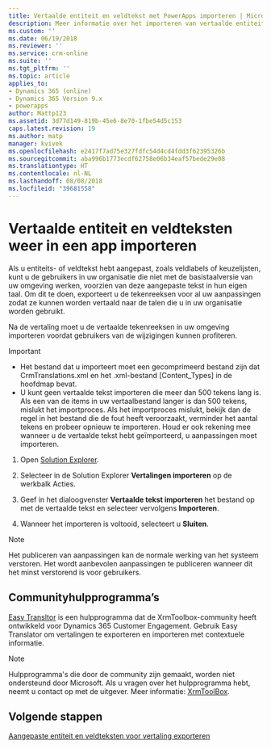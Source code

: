 ```yaml
---
title: Vertaalde entiteit en veldtekst met PowerApps importeren | MicrosoftDocs
description: Meer informatie over het importeren van vertaalde entiteit en veldteksten
ms.custom: ''
ms.date: 06/19/2018
ms.reviewer: ''
ms.service: crm-online
ms.suite: ''
ms.tgt_pltfrm: ''
ms.topic: article
applies_to:
- Dynamics 365 (online)
- Dynamics 365 Version 9.x
- powerapps
author: Mattp123
ms.assetid: 3d77d149-819b-45e6-8e70-1fbe54d5c153
caps.latest.revision: 19
ms.author: matp
manager: kvivek
ms.openlocfilehash: e2417f7ad75e327fdfc54d4cd4fdd3f62395326b
ms.sourcegitcommit: aba996b1773ecdf62758e06b34eaf57bede29e08
ms.translationtype: HT
ms.contentlocale: nl-NL
ms.lasthandoff: 08/08/2018
ms.locfileid: "39681558"
---
```

# <a name="import-translated-entity-and-field-text-back-into-an-app"></a>Vertaalde entiteit en veldteksten weer in een app importeren

Als u entiteits- of veldtekst hebt aangepast, zoals veldlabels of keuzelijsten, kunt u de gebruikers in uw organisatie die niet met de basistaalversie van uw omgeving werken, voorzien van deze aangepaste tekst in hun eigen taal. Om dit te doen, exporteert u de tekenreeksen voor al uw aanpassingen zodat ze kunnen worden vertaald naar de talen die u in uw organisatie worden gebruikt.  
  
 Na de vertaling moet u de vertaalde tekenreeksen in uw omgeving importeren voordat gebruikers van de wijzigingen kunnen profiteren.  
  
> [!IMPORTANT]
> - Het bestand dat u importeert moet een gecomprimeerd bestand zijn dat CrmTranslations.xml en het .xml-bestand [Content_Types] in de hoofdmap bevat.  
> - U kunt geen vertaalde tekst importeren die meer dan 500 tekens lang is. Als een van de items in uw vertaalbestand langer is dan 500 tekens, mislukt het importproces. Als het importproces mislukt, bekijk dan de regel in het bestand die de fout heeft veroorzaakt, verminder het aantal tekens en probeer opnieuw te importeren. Houd er ook rekening mee wanneer u de vertaalde tekst hebt geïmporteerd, u aanpassingen moet importeren.  
  
1. Open [Solution Explorer](../model-driven-apps/advanced-navigation.md#solution-explorer).  
  
2. Selecteer in de Solution Explorer **Vertalingen importeren** op de werkbalk Acties.  
3.  Geef in het dialoogvenster **Vertaalde tekst importeren** het bestand op met de vertaalde tekst en selecteer vervolgens **Importeren**.  
  
4.  Wanneer het importeren is voltooid, selecteert u **Sluiten**.  
  
> [!NOTE]
>  Het publiceren van aanpassingen kan de normale werking van het systeem verstoren. Het wordt aanbevolen aanpassingen te publiceren wanneer dit het minst verstorend is voor gebruikers.  

## <a name="community-tools"></a>Communityhulpprogramma’s

[Easy Transltor](https://www.xrmtoolbox.com/plugins/MsCrmTools.Translator/) is een hulpprogramma dat de XrmToolbox-community heeft ontwikkeld voor Dynamics 365 Customer Engagement. Gebruik Easy Translator om vertalingen te exporteren en importeren met contextuele informatie. 

> [!NOTE]
> Hulpprogramma's die door de community zijn gemaakt, worden niet ondersteund door Microsoft. Als u vragen over het hulpprogramma hebt, neemt u contact op met de uitgever. Meer informatie: [XrmToolBox](https://www.xrmtoolbox.com).

## <a name="next-steps"></a>Volgende stappen  
 [Aangepaste entiteit en veldteksten voor vertaling exporteren](export-customized-entity-field-text-translation.md)
